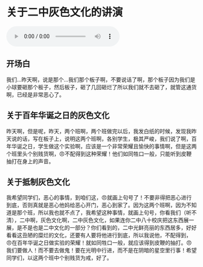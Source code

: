 # 关于二中灰色文化的讲演

<audio controls>
    <source :src="$withBase('/audios/关于二中灰色文化的讲演.mp3')">
</audio>

## 开场白

我们…昨天啊，说是那个…我们那个板子啊，不要说话了啊，那个板子因为我们是小球要砸那个板子，然后板子，砸了几回砸烂了所以我们就不去砸了，就管这通货啊，已经是非常恶心了。

## 关于百年华诞之日的灰色文化

昨天啊，但是呢，昨天，两个班啊，两个班做完以后，我发白纸的时候，发现我昨天说的话，写在板子上，说明这两个班啊，各别学生，极其严峻，我们说了啊，百年华诞之日，学生做这个实验啊，应该是一个非常荣耀且愉快的事情啊，但是这两个班里头个别贱货啊，😠不配得到这种荣耀！他们如同牲口一般，只能听到皮鞭抽打在身上的声音。

## 关于抵制灰色文化

我希望同学们，恶心的事情，到咱们这，😠就画上句号了！不要非得把恶心进行到底，否则真就是恶心他妈给恶心开门，恶心到家了。因为这两个班啊，因为不知道是那个班，所以我也就不点了，我希望这种事情，就画上句号，你看我们（听不清），二中啊，灰色文化啊，二中灰色文化，如果连你二中八十校庆把这东西展一展，是不是也是二中文化的一部分？你们看到的，二中光鲜亮丽的东西居多，好好看看这丑陋的糜烂的文化，还要有人要将他进行到底，所以我说他，不配得到，😠在百年华诞之日做实验的荣耀！就如同牲口一般，就应该得到皮鞭的抽打。😠我们要做人！而不要去做鬼！要在光明中行进，而不是在阴暗的星空里行事！希望同学们，以这两个班中个别贱货为戒，好了。